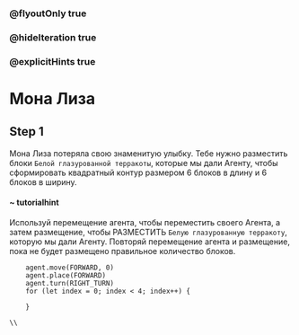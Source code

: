 ### @flyoutOnly true
### @hideIteration true
### @explicitHints true

# Мона Лиза

## Step 1
Мона Лиза потеряла свою знаменитую улыбку. Тебе нужно разместить блоки `Белой глазурованной терракоты`, которые мы дали Агенту, чтобы сформировать квадратный контур размером 6 блоков в длину и 6 блоков в ширину.

#### ~ tutorialhint
Используй перемещение агента, чтобы переместить своего Агента, а затем размещение, чтобы РАЗМЕСТИТЬ `Белую глазурованную терракоту`, которую мы дали Агенту. Повторяй перемещение агента и размещение, пока не будет размещено правильное количество блоков.


```ghost
    agent.move(FORWARD, 0)
    agent.place(FORWARD)
    agent.turn(RIGHT_TURN)
    for (let index = 0; index < 4; index++) {
    	
    }
```
```template
\\
```
```package
```
